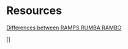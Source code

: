 # Resources


[Differences between RAMPS RUMBA RAMBO](https://hackaday.com/2013/09/06/3d-printering-electronics-boards/)

[]
